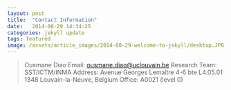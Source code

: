 ```yaml
---
layout: post
title:  "Contact Information"
date:   2014-08-29 14:34:25
categories: jekyll update
tags: featured
image: /assets/article_images/2014-08-29-welcome-to-jekyll/desktop.JPG
---
```


>Ousmane Diao
>Email: ousmane.diao@uclouvain.be
>Research Team: SST/ICTM/INMA
>Address: Avenue Georges Lemaître 4-6 bte L4.05.01 1348 Louvain-la-Neuve, Belgium
>Office: A0021 (level 0)





